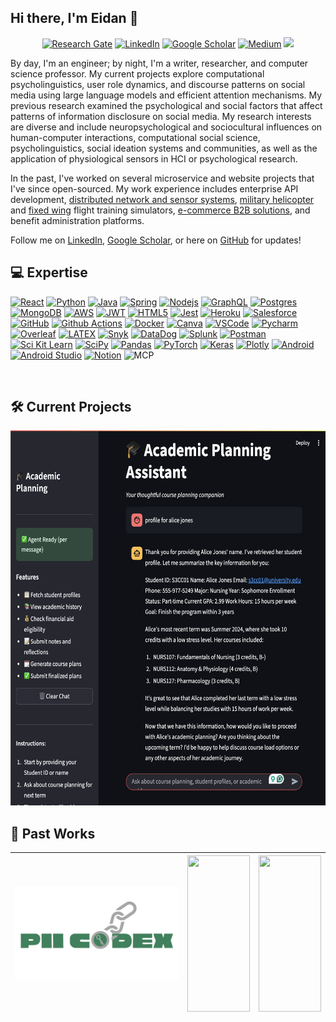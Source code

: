 ## Hi there, I'm Eidan 👋

<div align="center">
 
[![Research Gate](https://img.shields.io/badge/Research_Gate-00CCBB.svg?&style=for-the-badge&logo=ResearchGate&logoColor=white)](https://www.researchgate.net/profile/Eidan-Rosado)
[![LinkedIn](https://img.shields.io/badge/LinkedIn-0077B5?style=for-the-badge&logo=linkedin&logoColor=white)](https://www.linkedin.com/in/eidanrosado/)
[![Google Scholar](https://img.shields.io/badge/Google_Scholar-4285F4?style=for-the-badge&logo=google-scholar&logoColor=white)](https://scholar.google.com/citations?user=0JPhAD4AAAAJ&hl=en)
[![Medium](https://img.shields.io/badge/Medium-12100E?style=for-the-badge&logo=medium&logoColor=white)](https://medium.com/@eidanrosado)
[![](https://img.shields.io/badge/Kaggle-20BEFF?style=for-the-badge&logo=Kaggle&logoColor=white)](https://www.kaggle.com/edyvision)
  
</div>

By day, I'm an engineer; by night, I'm a writer, researcher, and computer science professor. My current projects explore computational psycholinguistics, user role dynamics, and discourse patterns on social media using large language models and efficient attention mechanisms. My previous research examined the psychological and social factors that affect patterns of information disclosure on social media. My research interests are diverse and include neuropsychological and sociocultural influences on human-computer interactions, computational social science, psycholinguistics, social ideation systems and communities, as well as the application of physiological sensors in HCI or psychological research. 

In the past, I've worked on several microservice and website projects that I've since open-sourced. My work experience includes enterprise API development, <a href="https://www.dote.osd.mil/Portals/97/pub/reports/FY2016/dod/2016jwarn.pdf?ver=2019-08-22-105334-620">distributed network and sensor systems</a>, <a href="https://www.cae.com/defense-security/program-highlights/aviation-combined-arms-tactical-trainer-avcatt/">military helicopter </a> and <a href="https://www.northropgrumman.com/what-we-do/air/b-2-stealth-bomber">fixed wing</a> flight training simulators, <a href="https://www.salesforce.com/commerce/order-management/">e-commerce B2B solutions</a>, and benefit administration platforms. 

Follow me on <a href="https://www.linkedin.com/in/eidanrosado/">LinkedIn</a>, <a href="https://scholar.google.com/citations?user=0JPhAD4AAAAJ&hl=en">Google Scholar</a>, or here on <a href="https://github.com/EdyVision">GitHub</a> for updates!

<div align="center">
 
<!--[![Stats](https://github-readme-stats.vercel.app/api?username=EdyVision&theme=blue-green)]()-->
 
 </div>
 
 ## 💻 Expertise
 
[![React](https://img.shields.io/badge/React-20232A?style=for-the-badge&logo=react&logoColor=61DAFB)]()
[![Python](https://img.shields.io/badge/Python-14354C?style=for-the-badge&logo=python&logoColor=white)]()
[![Java](https://img.shields.io/badge/java-%23ED8B00.svg?style=for-the-badge&logo=openjdk&logoColor=white)]()
[![Spring](https://img.shields.io/badge/Spring-6DB33F?style=for-the-badge&logo=spring&logoColor=white)]()
[![Nodejs](https://img.shields.io/badge/Node.js-43853D?style=for-the-badge&logo=node.js&logoColor=white)]()
[![GraphQL](https://img.shields.io/badge/-GraphQL-E10098?style=for-the-badge&logo=graphql&logoColor=white)]()
[![Postgres](https://img.shields.io/badge/PostgreSQL-316192?style=for-the-badge&logo=postgresql&logoColor=white)]()
[![MongoDB](https://img.shields.io/badge/MongoDB-4EA94B?style=for-the-badge&logo=mongodb&logoColor=white)]()
[![AWS](https://img.shields.io/badge/Amazon_AWS-232F3E?style=for-the-badge&logo=amazon-aws&logoColor=white)]()
[![JWT](https://img.shields.io/badge/json%20web%20tokens-323330?style=for-the-badge&logo=json-web-tokens&logoColor=pink)]()
[![HTML5](https://img.shields.io/badge/html5-%23E34F26.svg?style=for-the-badge&logo=html5&logoColor=white)]()
[![Jest](https://img.shields.io/badge/Jest-323330?style=for-the-badge&logo=Jest&logoColor=white)]()
[![Heroku](https://img.shields.io/badge/Heroku-430098?style=for-the-badge&logo=heroku&logoColor=white)]()
[![Salesforce](https://img.shields.io/badge/Salesforce-00A1E0?style=for-the-badge&logo=Salesforce&logoColor=white)]()
[![GitHub](https://img.shields.io/badge/GitHub-100000?style=for-the-badge&logo=github&logoColor=white)](https://github.com/EdyVision)
[![Github Actions](https://img.shields.io/badge/GitHub_Actions-2088FF?style=for-the-badge&logo=github-actions&logoColor=white)]()
[![Docker](https://img.shields.io/badge/docker-%230db7ed.svg?style=for-the-badge&logo=docker&logoColor=white)]()
[![Canva](https://img.shields.io/badge/Canva-%2300C4CC.svg?&style=for-the-badge&logo=Canva&logoColor=white)]()
[![VSCode](https://img.shields.io/badge/Visual_Studio_Code-0078D4?style=for-the-badge&logo=visual%20studio%20code&logoColor=white)]()
[![Pycharm](https://img.shields.io/badge/PyCharm-000000.svg?&style=for-the-badge&logo=PyCharm&logoColor=white)]()
[![Overleaf](https://img.shields.io/badge/Overleaf-47A141?style=for-the-badge&logo=Overleaf&logoColor=white)]()
[![LATEX](https://img.shields.io/badge/LaTeX-47A141?style=for-the-badge&logo=LaTeX&logoColor=white)]()
[![Snyk](https://img.shields.io/badge/Snyk-4C4A73?style=for-the-badge&logo=snyk&logoColor=white)]()
[![DataDog](https://img.shields.io/badge/DATADOG-632CA6?style=for-the-badge&logo=datadog&logoColor=white)]()
[![Splunk](https://img.shields.io/badge/Splunk-000000?style=for-the-badge&logo=Splunk&logoColor=white)]()
[![Postman](https://img.shields.io/badge/Postman-FF6C37?style=for-the-badge&logo=postman&logoColor=white)]()
[![Sci Kit Learn](https://img.shields.io/badge/scikit_learn-F7931E?style=for-the-badge&logo=scikit-learn&logoColor=white)]()
[![SciPy](https://img.shields.io/badge/SciPy-654FF0?style=for-the-badge&logo=SciPy&logoColor=white)]()
[![Pandas](https://img.shields.io/badge/Pandas-2C2D72?style=for-the-badge&logo=pandas&logoColor=white)]()
[![PyTorch](https://img.shields.io/badge/PyTorch-%23EE4C2C.svg?style=for-the-badge&logo=PyTorch&logoColor=white)]()
[![Keras](https://img.shields.io/badge/Keras-%23D00000.svg?style=for-the-badge&logo=Keras&logoColor=white)]()
[![Plotly](https://img.shields.io/badge/Plotly-%233F4F75.svg?style=for-the-badge&logo=plotly&logoColor=white)]()
[![Android](https://img.shields.io/badge/Android-3DDC84?style=for-the-badge&logo=android&logoColor=white)]()
[![Android Studio](https://img.shields.io/badge/android%20studio-346ac1?style=for-the-badge&logo=android%20studio&logoColor=white)]()
[![Notion](https://img.shields.io/badge/Notion-000000?style=for-the-badge&logo=notion&logoColor=white)]()
![](https://badge.mcpx.dev 'MCP')

<!--[![Kotlin](https://img.shields.io/badge/kotlin-%237F52FF.svg?style=for-the-badge&logo=kotlin&logoColor=white)]()-->

<br/>

## 🛠️ Current Projects

<div align="center"  width="350" height="350">
 
<a href="https://github.com/EdyVision/academic-planning-assistant"><img src="https://raw.githubusercontent.com/EdyVision/ai-ml-experiments/main/AcademicPlanningAgentScreenshot.png" alt="Academic Planning Agent Interface" width="600" height="600"></a>

</div>

## 📓 Past Works

| <a href="https://github.com/EdyVision/pii-codex/"><img src="https://github.com/EdyVision/pii-codex/blob/main/docs/PII_Codex_Logo.svg"  width="350" height="150"/></a> | <a href="https://eidanrosado.com/building-serverless-python-apps-using-fastapi-and-aws"><img src="https://eidanrosado.com/hs-fs/hubfs/FastApi%20ebook%20cover%20(7%20%C3%97%2010%20in).jpg?width=600&height=858&name=FastApi%20ebook%20cover%20(7%20%C3%97%2010%20in).jpg" width="100" height="250"/></a>| <a href="https://eidanrosado.com/building-serverless-node.js-apps-on-aws"><img src="https://eidanrosado.com/hs-fs/hubfs/serverless%20aws%20apps%20ebook%20cover%20(7%20%C3%97%2010%20in).jpg?width=600&height=858&name=serverless%20aws%20apps%20ebook%20cover%20(7%20%C3%97%2010%20in).jpg" width="100" height="250"/></a> |
|------------------------------------------------------|------------------------------------------------------|------------------------------------------------------|

<!--
**EdyVision/EdyVision** is a ✨ _special_ ✨ repository because its `README.md` (this file) appears on your GitHub profile.

Here are some ideas to get you started:

- 🔭 I’m currently working on ...
- 🌱 I’m currently learning ...
- 👯 I’m looking to collaborate on ...
- 🤔 I’m looking for help with ...
- 💬 Ask me about ...
- 📫 How to reach me: ...
- 😄 Pronouns: ...
- ⚡ Fun fact: ...
-->
